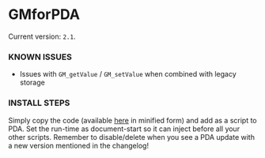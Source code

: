 # GMforPDA

Current version: `2.1`.

### KNOWN ISSUES
- Issues with `GM_getValue` / `GM_setValue` when combined with legacy storage

### INSTALL STEPS
Simply copy the code (available [here](GMforPDA.raw.user.js) in minified form) and add as a script to PDA. Set the run-time as document-start so it can inject before all your other scripts. Remember to disable/delete when you see a PDA update with a new version mentioned in the changelog!
